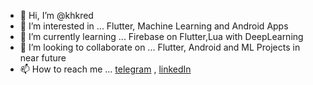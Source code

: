 - 👋 Hi, I’m @khkred
- 👀 I’m interested in ... Flutter, Machine Learning and Android Apps
- 🌱 I’m currently learning ... Firebase on Flutter,Lua with DeepLearning
- 💞️ I’m looking to collaborate on ... Flutter, Android and ML Projects in near future
- 📫 How to reach me ... [telegram](https://t.me/khkr1) , [linkedIn](https://www.linkedin.com/in/khkred/)

<!---
khkred/khkred is a ✨ special ✨ repository because its `README.md` (this file) appears on your GitHub profile.
You can click the Preview link to take a look at your changes.
--->
